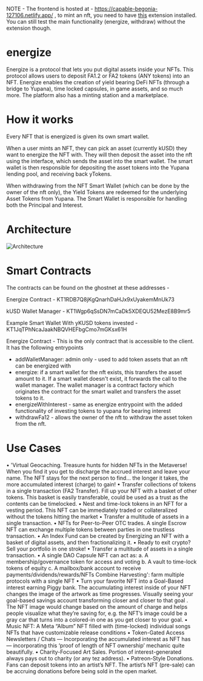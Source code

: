 NOTE - The frontend is hosted at - https://capable-begonia-127106.netlify.app/ , to mint an nft, you need to have [this](https://devratroom.blogspot.com/p/cross-domain-cors-extension.html) extension installed. You can still test the main functionality (energize, withdraw) without the extension though.

# energize

Energize is a protocol that lets you put digital assets inside your NFTs. This protocol allows users to deposit FA1.2 or FA2 tokens (ANY tokens) into an NFT. Energize enables the creation of yield bearing DeFi NFTs (through a bridge to Yupana), time locked capsules, in game assets, and so much more.
The platform also has a minting station and a marketplace.

# How it works 

Every NFT that is energized is given its own smart wallet.

When a user mints an NFT, they can pick an asset (currently kUSD) they want to energize the NFT with. 
They will then deposit the asset into the nft using the interface, which sends the asset into the smart wallet.
The smart wallet is then responsible for depositing the asset tokens into the Yupana lending pool, and receiving back yTokens.

When withdrawing from the NFT Smart Wallet (which can be done by the owner of the nft only), the Yield Tokens are redeemed for the underlying Asset Tokens from Yupana. The Smart Wallet is responsible for handling both the Principal and Interest. 

# Architecture

![Architecture](https://i.imgur.com/5ip4S9g.png)

# Smart Contracts 

The contracts can be found on the ghostnet at these addresses - 

Energize Contract - KT1RDB7Q8jKgQnarhDaHJx9xUyakemMnUk73

kUSD Wallet Manager - KT1Wgp6qSsDN7mCaDk5XDEQU52MezE8B9mr5

Example Smart Wallet With yKUSD tokens invested - KT1JqTPhNcaJaakNBQVHEFbgCmo7mGKsx61H

Energize Contract - 
  This is the only contract that is accessible to the client. It has the following entrypoints 
  - addWalletManager: admin only - used to add token assets that an nft can be energized with
  - energize: if a smart wallet for the nft exists, this transfers the asset amount to it. If a smart wallet doesn't exist, it forwards the call to the wallet manager. The wallet manager is a contract factory which originates the contract for the smart wallet and transfers the asset tokens to it.
  - energizeWithInterest - same as energize entrypoint with the added functionality of investing tokens to yupana for bearing interest
  - withdrawFa12 - allows the owner of the nft to withdraw the asset token from the nft.

# Use Cases

• 'Virtual Geocaching. Treasure hunts for hidden NFTs in the Metaverse! When
you find it you get to discharge the accrued interest and leave your name. The NFT stays for the next person to find... the longer it takes, the more accumulated interest (charge) to gain!
• Transfer collections of tokens in a single transaction (FA2 Transfer). Fill up your NFT with a basket of other tokens. This basket is easily transferable, could be used as a trust as the contents can be timelocked.
• Nest and time-lock tokens in an NFT for a vesting period. This NFT can be immediately traded or collateralized without the tokens hitting the market
• Transfer a multitude of assets in a single transaction.
• NFTs for Peer-to-Peer OTC trades. A single Escrow NFT can exchange
multiple tokens between parties in one trustless transaction.
• An Index Fund can be created by Energizing an NFT with a basket of digital
assets, and then fractionalizing it.
• Ready to exit crypto? Sell your portfolio in one stroke!
• Transfer a multitude of assets in a single transaction.
• A single DAO Capsule NFT can act as:
a. A membership/governance token for access and voting
b. A vault to time-lock tokens of equity
c. A mailbox/bank account to receive payments/dividends/rewards/NFTs
Combine Harvesting': farm multiple protocols with a single NFT
• Turn your favorite NFT into a Goal-Based interest earning Piggy bank. The accumulating interest inside of your NFT changes the image of the artwork as time progresses. Visually seeing your goal-based savings account transforming closer and closer to that goal . The NFT image would change based on the amount of charge and helps people visualize what they’re saving for, e.g. the NFT’s image could be a gray car that turns into a colored-in one as you get
closer to your goal.
• Music NFT: A Meta “Album” NFT filled with (time-locked) individual songs
NFTs that have customizable release conditions
• Token-Gated Access Newsletters / Chats — Incorporating the accumulated interest as NFT has — incorporating this ‘proof of length of NFT ownership’ mechanic quite beautifully.
• Charity-Focused Art Sales. Portion of interest-generated always pays out to charity (or any tez address).
• Patreon-Style Donations. Fans can deposit tokens into an artist’s NFT. The artist’s NFT (pre-sale) can be accruing donations before being sold in the open market.



